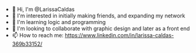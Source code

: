 - 👋 Hi, I'm @LarissaCaldas
- 👀 I'm interested in initially making friends, and expanding my network
- 🌱 I'm learning logic and programming
- 💞️ I'm looking to collaborate with graphic design and later as a front end
- 📫 How to reach me: https://www.linkedin.com/in/larissa-caldas-369b33152/

<!---
LarissaCaldas/LarissaCaldas is a ✨ special ✨ repository because its `README.md` (this file) appears in your GitHub profile.
You can click the Preview link to take a look at your changes.
--->
